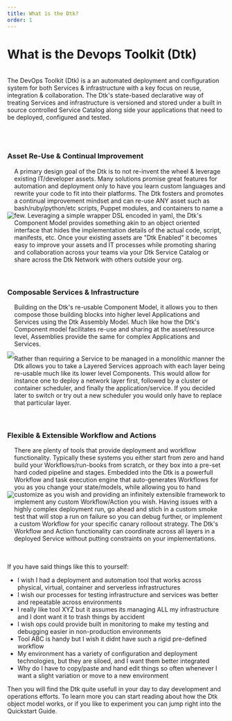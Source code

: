 ```yaml
---
title: What is the Dtk?
order: 1
---
```


# What is the Devops Toolkit (Dtk)
<br/>
The DevOps Toolkit (Dtk) is a an automated deployment and configuration system for both Services & infrastructure with a key focus on reuse, integration & collaboration.  The Dtk's state-based declarative way of treating Services and infrastructure is versioned and stored under a built in source controlled Service Catalog along side your applications that need to be deployed, configured and tested.

<br/><br/>

### Asset Re-Use & Continual Improvement 
<div class="container" style="width:100%">
    <div class="row" style="display: flex; align-items: center;">
        <div class="col-md-3" style="text-align: center;">
            <img src="{{ site.url }}/assets/img/reuse-asset-icon-03.png" style="margin: 20px auto;"/>
        </div>
        <div class="col-md-9" style="">
            A primary design goal of the Dtk is to not re-invent the wheel & leverage existing IT/developer assets.  Many solutions promise great features for automation and deployment only to have you learn custom languages and rewrite your code to fit into their platforms.  The Dtk fosters and promotes a continual improvement mindset and can re-use ANY asset such as bash/ruby/python/etc scripts, Puppet modules, and containers to name a few.  Leveraging a simple wrapper DSL encoded in yaml, the Dtk's Component Model provides something akin to an object oriented interface that hides the implementation details of the actual code, script, manifests, etc.  Once your existing assets are "Dtk Enabled" it becomes easy to improve your assets and IT processes while promoting sharing and collaboration across your teams via your Dtk Service Catalog or share across the Dtk Network with others outside your org.
        </div>
    </div>
</div>
<br/><br/>

### Composable Services & Infrastructure
<div class="container" style="width:100%">
    <div class="row" style="display: flex; align-items: center;">
        <div class="col-md-3" style="text-align: center;">
            <img src="{{ site.url }}/assets/img/compose-icon-01.png" style="margin: 20px auto;"/>
        </div>
        <div class="col-md-9" style="">
	Building on the Dtk's re-usable Component Model, it allows you to then compose those building blocks into higher level Applications and Services using the Dtk Assembly Model.  Much like how the Dtk's Component model facilitates re-use and sharing at the asset/resource level, Assemblies provide the same for complex Applications and Services.
	<br/><br/>
	Rather than requiring a Service to be managed in a monolithic manner the Dtk allows you to take a Layered Services approach with each layer being re-usable much like its lower level Components.  This would allow for instance one to deploy a network layer first, followed by a cluster or container scheduler, and finally the application/service.  If you decided later to switch or try out a new scheduler you would only have to replace that particular layer.
        </div>
    </div>
</div>
<br/><br/>


### Flexible & Extensible Workflow and Actions
<div class="container" style="width:100%">
    <div class="row" style="display: flex; align-items: center;">
        <div class="col-md-3" style="text-align: center;">
            <img src="{{ site.url }}/assets/img/flexibility-icon-02.png" style="margin: 20px auto;"/>
        </div>
        <div class="col-md-9" style="">
	There are plenty of tools that provide deployment and workflow functionality.  Typically these systems you either start from zero and hand build your Workflows/run-books from scratch, or they box into a pre-set hard coded pipeline and stages.  Embedded into the Dtk is a powerfull Workflow and task execution engine that auto-generates Workflows for you as you change your state/models, while allowing you to hand customize as you wish and providing an infinitely extensible framework to implement any custom Workflow/Action you wish.  Having issues with a highly complex deployment run, go ahead and stich in a custom smoke test that will stop a run on failure so you can debug further, or implement a custom Workflow for your specific canary rolloout strategy.  The Dtk's Workflow and Action functionality can coordinate across all layers in a deployed Service without putting constraints on your implementations.
        </div>
    </div>
</div>
<br/><br/>


If you have said things like this to yourself:

  * I wish I had a deployment and automation tool that works across physical, virtual, container and serverless infrastructures 
  * I wish our processes for testing infrastructure and services was better and repeatable across environments
  * I really like tool XYZ but it assumes its managing ALL my infrastructure and I dont want it to trash things by accident
  * I wish ops could provide built in monitoring to make my testing and debugging easier in non-production environments
  * Tool ABC is handy but I wish it didnt have such a rigid pre-defined workflow
  * My environment has a variety of configuration and deployment technologies, but they are siloed, and I want them better integrated
  * Why do I have to copy/paste and hand edit things so often whenever I want a slight variation or move to a new environment

Then you will find the Dtk quite usefull in your day to day development and operations efforts.  To learn more you can start reading about how the Dtk object model works, or if you like to experiment you can jump right into the Quickstart Guide.
